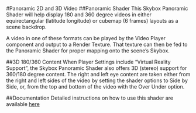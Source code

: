 #Panoramic 2D and 3D Video
##Panoramic Shader
This Skybox Panoramic Shader will help display 180 and 360 degree videos in either equirectangular (latitude longitude) or cubemap (6 frames) layouts as a scene backdrop.

A video in one of these formats can be played by the Video Player component and output to a Render Texture. That texture can then be fed to the Panoramic Shader for proper mapping onto the scene’s Skybox.

##3D 180/360 Content
When Player Settings include “Virtual Reality Support”,  the Skybox Panoramic Shader also offers 3D (stereo) support for 360/180 degree content. The right and left eye content are taken either from the right and left sides of the video by setting the shader options to Side by Side, or, from the top and bottom of the video with the Over Under option.

##Documentation
Detailed instructions on how to use this shader are available [here](https://docs.google.com/document/d/1JjOQ0dXTYPFwg6eSOlIAdqyPo6QMLqh-PETwxf8ZVD8)
